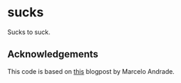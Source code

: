 # sucks
Sucks to suck. 

## Acknowledgements
This code is based on [this](https://medium.com/@marcelogdeandrade/writing-your-own-programming-language-and-compiler-with-python-a468970ae6df) blogpost by Marcelo Andrade.